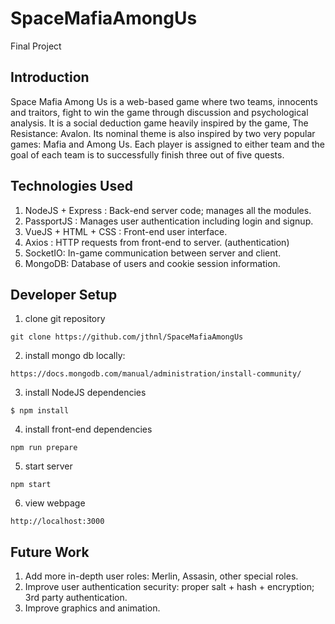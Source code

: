 # SpaceMafiaAmongUs
Final Project

## Introduction
Space Mafia Among Us is a web-based game where two teams, innocents and traitors, fight to win the game through discussion and psychological analysis. It is a social deduction game heavily inspired by the game, The Resistance: Avalon. Its nominal theme is also inspired by two very popular games: Mafia and Among Us. Each player is assigned to either team and the goal of each team is to successfully finish three out of five quests.

## Technologies Used

1. NodeJS + Express : Back-end server code; manages all the modules.
2. PassportJS : Manages user authentication including login and signup.
3. VueJS + HTML + CSS : Front-end user interface.
4. Axios : HTTP requests from front-end to server. (authentication)
5. SocketIO: In-game communication between server and client.
6. MongoDB: Database of users and cookie session information.

## Developer Setup
1. clone git repository

``` 
git clone https://github.com/jthnl/SpaceMafiaAmongUs 
```
2. install mongo db locally:

```
https://docs.mongodb.com/manual/administration/install-community/
```
3. install NodeJS dependencies
```
$ npm install
```
4.  install front-end dependencies
```
npm run prepare
```
5. start server
``` 
npm start
```
6. view webpage
```
http://localhost:3000
```

## Future Work
1. Add more in-depth user roles: Merlin, Assasin, other special roles.
2. Improve user authentication security: proper salt + hash + encryption; 3rd party authentication.
3. Improve graphics and animation.